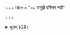 +++
title = "०८ समुद्रो वस्तिर् नदी"

+++
<details><summary>मूलम् (GR)</summary>

समुद्रो वस्तिर् नदी सूत्री  
स्तनयित्नुर् ऊधो वर्षस्य पतय स्तनाः ।  
विश्वव्यचाश् चर्मौषधयो लोमानि नक्षत्राणि रूपम् ॥
</details>
